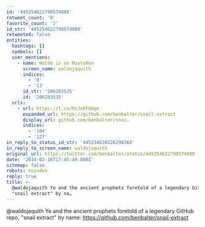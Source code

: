 ```yaml
---
id: '445254622790574080'
retweet_count: '0'
favorite_count: '2'
id_str: '445254622790574080'
retweeted: false
entities:
  hashtags: []
  symbols: []
  user_mentions:
    - name: Waldo is on Mastodon
      screen_name: waldojaquith
      indices:
        - '0'
        - '13'
      id_str: '206283535'
      id: '206283535'
  urls:
    - url: https://t.co/MzJoKFGHgk
      expanded_url: https://github.com/benbalter/snail-extract
      display_url: github.com/benbalter/snai…
      indices:
        - '104'
        - '127'
in_reply_to_status_id_str: '445234639226298368'
in_reply_to_screen_name: waldojaquith
original_url: https://twitter.com/benbalter/status/445254622790574080
date: '2014-03-16T17:45:49.000Z'
sitemap: false
robots: noindex
reply: true
title: >-
  @waldojaquith Ye and the ancient prophets foretold of a legendary GitHub repo,
  "snail extract" by na…
---
```


@waldojaquith Ye and the ancient prophets foretold of a legendary GitHub repo, "snail extract" by name: https://github.com/benbalter/snail-extract